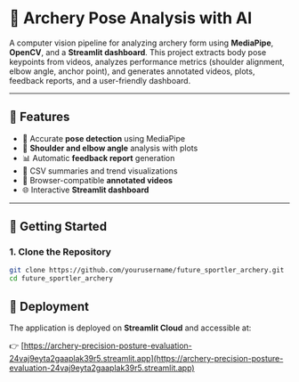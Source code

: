 # 🏹 Archery Pose Analysis with AI

A computer vision pipeline for analyzing archery form using **MediaPipe**, **OpenCV**, and a **Streamlit dashboard**. This project extracts body pose keypoints from videos, analyzes performance metrics (shoulder alignment, elbow angle, anchor point), and generates annotated videos, plots, feedback reports, and a user-friendly dashboard.


---

## 🔧 Features

- 🎯 Accurate **pose detection** using MediaPipe  
- 📐 **Shoulder and elbow angle** analysis with plots  
- 📊 Automatic **feedback report** generation  
- 📝 CSV summaries and trend visualizations  
- 🎥 Browser-compatible **annotated videos**  
- 🌐 Interactive **Streamlit dashboard**

---


## 🚀 Getting Started

### 1. Clone the Repository

```bash
git clone https://github.com/yourusername/future_sportler_archery.git
cd future_sportler_archery
```

## 🚀 Deployment

The application is deployed on **Streamlit Cloud** and accessible at:

👉 [https://archery-precision-posture-evaluation-24vaj9eyta2gaaplak39r5.streamlit.app](https://archery-precision-posture-evaluation-24vaj9eyta2gaaplak39r5.streamlit.app)

